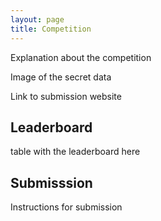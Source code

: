 ```yaml
---
layout: page
title: Competition
---
```


Explanation about the competition

Image of the secret data

Link to submission website

## Leaderboard

table with the leaderboard here

## Submisssion

Instructions for submission




